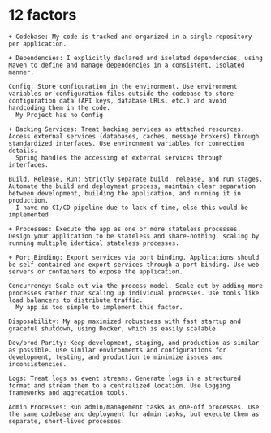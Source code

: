 # 12 factors

    + Codebase: My code is tracked and organized in a single repository per application. 

    + Dependencies: I explicitly declared and isolated dependencies, using Maven to define and manage dependencies in a consistent, isolated manner.

    Config: Store configuration in the environment. Use environment variables or configuration files outside the codebase to store configuration data (API keys, database URLs, etc.) and avoid hardcoding them in the code. 
      My Project has no Config  

    + Backing Services: Treat backing services as attached resources. Access external services (databases, caches, message brokers) through standardized interfaces. Use environment variables for connection  details.
      Spring handles the accessing of external services through interfaces.

    Build, Release, Run: Strictly separate build, release, and run stages. Automate the build and deployment process, maintain clear separation between development, building the application, and running it in production.
      I have no CI/CD pipeline due to lack of time, else this would be implemented

    + Processes: Execute the app as one or more stateless processes. Design your application to be stateless and share-nothing, scaling by running multiple identical stateless processes.

    + Port Binding: Export services via port binding. Applications should be self-contained and export services through a port binding. Use web servers or containers to expose the application.

    Concurrency: Scale out via the process model. Scale out by adding more processes rather than scaling up individual processes. Use tools like load balancers to distribute traffic.
      My app is too simple to implement this factor.
      
    Disposability: My app maximized robustness with fast startup and graceful shutdown, using Docker, which is easily scalable.

    Dev/prod Parity: Keep development, staging, and production as similar as possible. Use similar environments and configurations for development, testing, and production to minimize issues and inconsistencies.

    Logs: Treat logs as event streams. Generate logs in a structured format and stream them to a centralized location. Use logging frameworks and aggregation tools.

    Admin Processes: Run admin/management tasks as one-off processes. Use the same codebase and deployment for admin tasks, but execute them as separate, short-lived processes.
